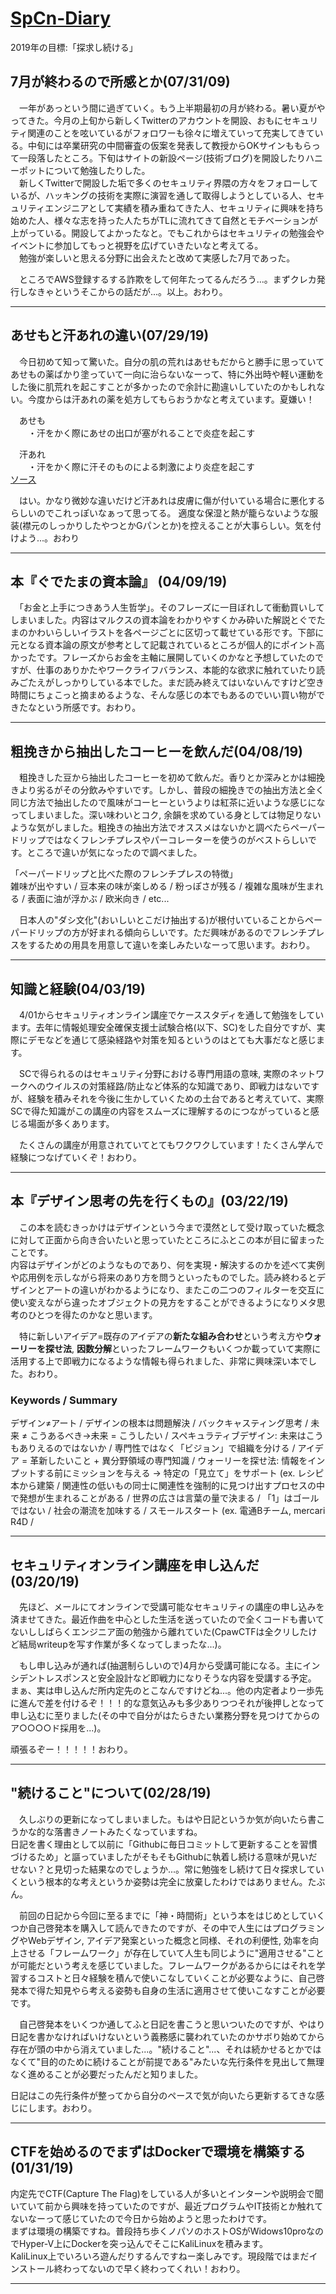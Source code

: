 # [SpCn-Diary](https://github.com/SuperConsole/SpCn-Diary/tree/master)  
2019年の目標:「探求し続ける」
## 7月が終わるので所感とか(07/31/09)
　一年があっという間に過ぎていく。もう上半期最初の月が終わる。暑い夏がやってきた。今月の上旬から新しくTwitterのアカウントを開設、おもにセキュリティ関連のことを呟いているがフォロワーも徐々に増えていって充実してきている。中旬には卒業研究の中間審査の仮案を発表して教授からOKサインももらって一段落したところ。下旬はサイトの新設ページ(技術ブログ)を開設したりハニーポットについて勉強したりした。  
 　新しくTwitterで開設した垢で多くのセキュリティ界隈の方々をフォローしているが、ハッキングの技術を実際に演習を通して取得しようとしている人、セキュリティエンジニアとして実績を積み重ねてきた人、セキュリティに興味を持ち始めた人、様々な志を持った人たちがTLに流れてきて自然とモチベーションが上がっている。開設してよかったなと。でもこれからはセキュリティの勉強会やイベントに参加してもっと視野を広げていきたいなと考えてる。  
　勉強が楽しいと思える分野に出会えたと改めて実感した7月であった。  
  
　ところでAWS登録するする詐欺をして何年たってるんだろう...。まずクレカ発行しなきゃというそこからの話だが...。以上。おわり。

---
## あせもと汗あれの違い(07/29/19)
　今日初めて知って驚いた。自分の肌の荒れはあせもだからと勝手に思っていてあせもの薬ばかり塗っていて一向に治らないなーって、特に外出時や軽い運動をした後に肌荒れを起こすことが多かったので余計に勘違いしていたのかもしれない。今度からは汗あれの薬を処方してもらおうかなと考えています。夏嫌い！  
  
　あせも  
　　・汗をかく際にあせの出口が塞がれることで炎症を起こす  
   
　汗あれ  
　　・汗をかく際に汗そのものによる刺激により炎症を起こす  
  [ソース](https://oggi.jp/193123)
  
　はい。かなり微妙な違いだけど汗あれは皮膚に傷が付いている場合に悪化するらしいのでこれっぽいなぁって思ってる。
 適度な保湿と熱が籠らないような服装(襟元のしっかりしたやつとかGパンとか)を控えることが大事らしい。気を付けよう...。おわり

---
## 本『ぐでたまの資本論』 (04/09/19)
　「お金と上手につきあう人生哲学」。そのフレーズに一目ぼれして衝動買いしてしまいました。内容はマルクスの資本論をわかりやすくかみ砕いた解説とぐでたまのかわいらしいイラストを各ページごとに区切って載せている形です。下部に元となる資本論の原文が参考として記載されているところが個人的にポイント高かったです。フレーズからお金を主軸に展開していくのかなと予想していたのですが、仕事のありかたやワークライフバランス、本能的な欲求に触れていたり読みごたえがしっかりしている本でした。まだ読み終えてはいないんですけど空き時間にちょこっと摘まめるような、そんな感じの本でもあるのでいい買い物ができたなという所感です。おわり。

---
## 粗挽きから抽出したコーヒーを飲んだ(04/08/19)
　粗挽きした豆から抽出したコーヒーを初めて飲んだ。香りとか深みとかは細挽きより劣るがその分飲みやすいです。しかし、普段の細挽きでの抽出方法と全く同じ方法で抽出したので風味がコーヒーというよりは紅茶に近いような感じになってしまいました。深い味わいとコク, 余韻を求めている身としては物足りないような気がしました。粗挽きの抽出方法でオススメはないかと調べたらペーパードリップではなくフレンチプレスやパーコレーターを使うのがベストらしいです。ところで違いが気になったので調べました。  
 
「ペーパードリップと比べた際のフレンチプレスの特徴」  
 雑味が出やすい / 豆本来の味が楽しめる / 粉っぽさが残る / 複雑な風味が生まれる / 表面に油が浮かぶ / 欧米向き / etc...  

　日本人の"ダシ文化"(おいしいとこだけ抽出する)が根付いていることからペーパードリップの方が好まれる傾向らしいです。ただ興味があるのでフレンチプレスをするための用具を用意して違いを楽しみたいなーって思います。おわり。

---
## 知識と経験(04/03/19)
　4/01からセキュリティオンライン講座でケーススタディを通して勉強をしています。去年に情報処理安全確保支援士試験合格(以下、SC)をした自分ですが、実際にデモなどを通じて感染経路や対策を知るというのはとても大事だなと感じます。  

　SCで得られるのはセキュリティ分野における専門用語の意味, 実際のネットワークへのウイルスの対策経路/防止など体系的な知識であり、即戦力はないですが、経験を積みそれを今後に生かしていくための土台であると考えていて、実際SCで得た知識がこの講座の内容をスムーズに理解するのにつながっていると感じる場面が多くあります。  
 
　たくさんの講座が用意されていてとてもワクワクしています！たくさん学んで経験につなげていくぞ！おわり。

---
## 本『デザイン思考の先を行くもの』(03/22/19)
　この本を読むきっかけはデザインという今まで漠然として受け取っていた概念に対して正面から向き合いたいと思っていたところにふとこの本が目に留まったことです。  
内容はデザインがどのようなものであり、何を実現・解決するのかを述べて実例や応用例を示しながら将来のあり方を問うといったものでした。読み終わるとデザインとアートの違いがわかるようになり、またこの二つのフィルターを交互に使い変えながら違ったオブジェクトの見方をすることができるようになりメタ思考のひとつを得たのかなと思います。  

　特に新しいアイデア=既存のアイデアの**新たな組み合わせ**という考え方や**ウォーリーを探せ法**, **因数分解**といったフレームワークもいくつか載っていて実際に活用する上で即戦力になるような情報も得られました、非常に興味深い本でした。おわり。  

### Keywords / Summary
デザイン≠アート / デザインの根本は問題解決 / バックキャスティング思考 / 未来 ≠ こうあるべき->未来 = こうしたい / スペキュラティブデザイン: 未来はこうもありえるのではないか / 専門性ではなく「ビジョン」で組織を分ける / アイデア = 革新したいこと + 異分野領域の専門知識 / ウォーリーを探せ法: 情報をインプットする前にミッションを与える -> 特定の「見立て」をサポート (ex. レシピ本から建築 / 関連性の低いもの同士に関連性を強制的に見つけ出すプロセスの中で発想が生まれることがある / 世界の広さは言葉の量で決まる / 「1」はゴールではない / 社会の潮流を加味する / スモールスタート (ex. 電通Bチーム, mercari R4D /

---
## セキュリティオンライン講座を申し込んだ(03/20/19)
　先ほど、メールにてオンラインで受講可能なセキュリティの講座の申し込みを済ませてきた。最近作曲を中心とした生活を送っていたので全くコードも書いてないししばらくエンジニア面の勉強から離れていた(CpawCTFは全クリしたけど結局writeupを写す作業が多くなってしまったな...)。  
  
　もし申し込みが通れば(抽選制らしいので)4月から受講可能になる。主にインシデントレスポンスと安全設計など即戦力になりそうな内容を受講する予定。  
まぁ、実は申し込んだ所内定先のとこなんですけどね...。他の内定者より一歩先に進んで差を付けるぞ！！！的な意気込みも多少ありつつそれが後押しとなって
申し込むに至りました(その中で自分がはたらきたい業務分野を見つけてからのア○○○○ド採用を...)。  

頑張るぞー！！！！！おわり。

---
## "続けること"について(02/28/19)
　久しぶりの更新になってしまいました。もはや日記というか気が向いたら書こうかな的な落書きノートみたくなっていますね。  
日記を書く理由として以前に「Githubに毎日コミットして更新することを習慣づけるため」と謳っていましたがそもそもGithubに執着し続ける意味が見いだせない？と見切った結果なのでしょうか...。常に勉強をし続けて日々探求していくという根本的な考えというか姿勢は完全に放棄したわけではありません。たぶん。  

　前回の日記から今回に至るまでに「神・時間術」という本をはじめとしていくつか自己啓発本を購入して読んできたのですが、その中で人生にはプログラミングやWebデザイン, アイデア発案といった概念と同様、それの利便性, 効率を向上させる「フレームワーク」が存在していて人生も同じように"適用させる"ことが可能だという考えを感じていました。フレームワークがあるからにはそれを学習するコストと日々経験を積んで使いこなしていくことが必要なように、自己啓発本で得た知見やら考える姿勢も自身の生活に適用させて使いこなすことが必要です。  
 
　自己啓発本をいくつか通してふと日記を書こうと思いついたのですが、やはり日記を書かなければいけないという義務感に襲われていたのかサボり始めてから存在が頭の中から消えていました...。"続けること"...、それは続かせるとかではなくて"目的のために続けることが前提である"みたいな先行条件を見出して無理なく進めることが必要だったんだと知りました。  
 
 日記はこの先行条件が整ってから自分のペースで気が向いたら更新するてきな感じにします。おわり。

---
## CTFを始めるのでまずはDockerで環境を構築する(01/31/19)
内定先でCTF(Capture The Flag)をしている人が多いとインターンや説明会で聞いていて前から興味を持っていたのですが、最近プログラムやIT技術とか触れてないなーって感じていたので今日から始めようと思ったわけです。  
まずは環境の構築ですね。普段持ち歩くノパソのホストOSがWidows10proなのでHyper-V上にDockerを突っ込んでそこにKaliLinuxを積みます。  
KaliLinux上でいろいろ遊んだりするんですねー楽しみです。現段階ではまだインストール終わってないので早く終わってくれい！おわり。

---
